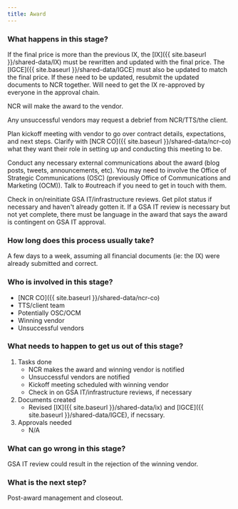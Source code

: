 ```yaml
---
title: Award
---
```


### What happens in this stage? 
If the final price is more than the previous IX, the [IX]({{ site.baseurl }}/shared-data/IX) must be rewritten and updated with the final price. The [IGCE]({{ site.baseurl }}/shared-data/IGCE) must also be updated to match the final price. If these need to be updated, resubmit the updated documents to NCR together. Will need to get the IX re-approved by everyone in the approval chain.

NCR will make the award to the vendor.

Any unsuccessful vendors may request a debrief from NCR/TTS/the client.

Plan kickoff meeting with vendor to go over contract details, expectations, and next steps. Clarify with [NCR CO]({{ site.baseurl }}/shared-data/ncr-co) what they want their role in setting up and conducting this meeting to be. 

Conduct any necessary external communications about the award (blog posts, tweets, announcements, etc). You may need to involve the Office of Strategic Communications (OSC) (previously Office of Communications and Marketing (OCM)). Talk to #outreach if you need to get in touch with them.

Check in on/reinitiate GSA IT/infrastructure reviews. Get pilot status if necessary and haven't already gotten it. If a GSA IT review is necessary but not yet complete, there must be language in the award that says the award is contingent on GSA IT approval.

### How long does this process usually take?
A few days to a week, assuming all financial documents (ie: the IX) were already submitted and correct.

### Who is involved in this stage? 
- [NCR CO]({{ site.baseurl }}/shared-data/ncr-co)
- TTS/client team
- Potentially OSC/OCM
- Winning vendor
- Unsuccessful vendors

### What needs to happen to get us out of this stage? 
1. Tasks done
	- NCR makes the award and winning vendor is notified
	- Unsuccessful vendors are notified
	- Kickoff meeting scheduled with winning vendor
	- Check in on GSA IT/infrastructure reviews, if necessary
2. Documents created
	- Revised [IX]({{ site.baseurl }}/shared-data/ix) and [IGCE]({{ site.baseurl }}/shared-data/IGCE), if necssary.
3. Approvals needed
	- N/A

### What can go wrong in this stage? 
GSA IT review could result in the rejection of the winning vendor. 

### What is the next step?
Post-award management and closeout. 
